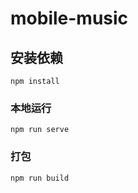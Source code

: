 # mobile-music

## 安装依赖
```
npm install
```

### 本地运行
```
npm run serve
```

### 打包
```
npm run build
```



